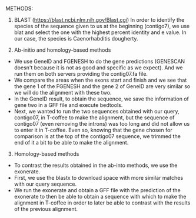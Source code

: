 METHODS:
1. BLAST (https://blast.ncbi.nlm.nih.gov/Blast.cgi)
In order to identify the species of the sequence given to us at the beginning (contigo7), we use blat and select the one with the highest percent identity and e value. In our case, the species is Caenorhabditis dougherty.

2. Ab-initio and homology-based methods
- We use GeneID and FGENESH to do the gene predictions (GENESCAN doesn't because it is not as good and specific as we expect). And we run them on both servers providing the contig07.fa file.
- We compare the areas when the exons start and finish and we see that the gene 1 of the FGENESH and the gene 2 of GeneID are very similar so we will do the alignment with these two.
- In the GeneID result, to obtain the sequence, we save the information of gene two in a GFF file and execute bedtools.
- Next, we wanted to run the two sequences obtained with our query, contigo07, in T-coffee to make the alignment, but the sequence of contigo07 (even removing the introns) was too long and did not allow us to enter it in T-coffee. Even so, knowing that the gene chosen for comparison is at the top of the contigo07 sequence, we trimmed the end of it a bit to be able to make the alignment.

3. Homology-based methods
- To contrast the results obtained in the ab-into methods, we use the exonerate.
- First, we use the blastx to download space with more similar matches with our query sequence.
- We run the exonerate and obtain a GFF file with the prediction of the exonerate to then be able to obtain a sequence with which to make the alignment in T-coffee in order to later be able to contrast with the results of the previous alignment.
